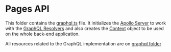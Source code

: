 # Pages API

This folder contains the [graphql.ts](graphql.ts) file. It initializes the [Apollo Server](https://www.apollographql.com/)
to work with the [GraphQL Resolvers](../../graphql/resolvers) and also creates the [Context](graphql/Context.ts)
object to be used on the whole back-end application.

All resources related to the GraphQL implementation are on [graphql folder](../../graphql)
